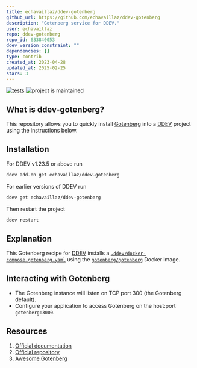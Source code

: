 ```yaml
---
title: echavaillaz/ddev-gotenberg
github_url: https://github.com/echavaillaz/ddev-gotenberg
description: "Gotenberg service for DDEV."
user: echavaillaz
repo: ddev-gotenberg
repo_id: 633840053
ddev_version_constraint: ""
dependencies: []
type: contrib
created_at: 2023-04-28
updated_at: 2025-02-25
stars: 3
---
```


[![tests](https://github.com/echavaillaz/ddev-gotenberg/actions/workflows/tests.yml/badge.svg)](https://github.com/echavaillaz/ddev-gotenberg/actions/workflows/tests.yml) ![project is maintained](https://img.shields.io/maintenance/yes/2024.svg)

## What is ddev-gotenberg?

This repository allows you to quickly install [Gotenberg](https://gotenberg.dev) into a [DDEV](https://ddev.readthedocs.io) project using the instructions below.

## Installation

For DDEV v1.23.5 or above run

```sh
ddev add-on get echavaillaz/ddev-gotenberg
```

For earlier versions of DDEV run

```sh
ddev get echavaillaz/ddev-gotenberg
```

Then restart the project

```sh
ddev restart
```

## Explanation

This Gotenberg recipe for [DDEV](https://ddev.readthedocs.io) installs a [`.ddev/docker-compose.gotenberg.yaml`](https://github.com/echavaillaz/ddev-gotenberg/blob/main/docker-compose.gotenberg.yaml) using the [`gotenberg/gotenberg`](https://hub.docker.com/r/gotenberg/gotenberg) Docker image.

## Interacting with Gotenberg

* The Gotenberg instance will listen on TCP port 300 (the Gotenberg default).
* Configure your application to access Gotenberg on the host:port `gotenberg:3000`.


## Resources

1. [Official documentation](https://gotenberg.dev)
2. [Official repository](https://github.com/gotenberg/gotenberg)
3. [Awesome Gotenberg](https://github.com/gotenberg/awesome-gotenberg)
